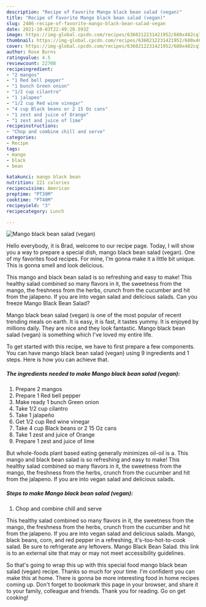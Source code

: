 ```yaml
---
description: "Recipe of Favorite Mango black bean salad (vegan)"
title: "Recipe of Favorite Mango black bean salad (vegan)"
slug: 2406-recipe-of-favorite-mango-black-bean-salad-vegan
date: 2021-10-03T22:49:28.593Z
image: https://img-global.cpcdn.com/recipes/6360212231421952/680x482cq70/mango-black-bean-salad-vegan-recipe-main-photo.jpg
thumbnail: https://img-global.cpcdn.com/recipes/6360212231421952/680x482cq70/mango-black-bean-salad-vegan-recipe-main-photo.jpg
cover: https://img-global.cpcdn.com/recipes/6360212231421952/680x482cq70/mango-black-bean-salad-vegan-recipe-main-photo.jpg
author: Rose Burns
ratingvalue: 4.5
reviewcount: 22708
recipeingredient:
- "2 mangos"
- "1 Red bell pepper"
- "1 bunch Green onion"
- "1/2 cup cilantro"
- "1 jalapeo"
- "1/2 cup Red wine vinegar"
- "4 cup Black beans or 2 15 Oz cans"
- "1 zest and juice of Orange"
- "1 zest and juice of lime"
recipeinstructions:
- "Chop and combine chill and serve"
categories:
- Recipe
tags:
- mango
- black
- bean

katakunci: mango black bean 
nutrition: 221 calories
recipecuisine: American
preptime: "PT39M"
cooktime: "PT40M"
recipeyield: "3"
recipecategory: Lunch

---
```



![Mango black bean salad (vegan)](https://img-global.cpcdn.com/recipes/6360212231421952/680x482cq70/mango-black-bean-salad-vegan-recipe-main-photo.jpg)

Hello everybody, it is Brad, welcome to our recipe page. Today, I will show you a way to prepare a special dish, mango black bean salad (vegan). One of my favorites food recipes. For mine, I'm gonna make it a little bit unique. This is gonna smell and look delicious.

This mango and black bean salad is so refreshing and easy to make! This healthy salad combined so many flavors in it, the sweetness from the mango, the freshness from the herbs, crunch from the cucumber and hit from the jalapeno. If you are into vegan salad and delicious salads. Can you freeze Mango Black Bean Salad?

Mango black bean salad (vegan) is one of the most popular of recent trending meals on earth. It is easy, it is fast, it tastes yummy. It is enjoyed by millions daily. They are nice and they look fantastic. Mango black bean salad (vegan) is something which I've loved my entire life.


To get started with this recipe, we have to first prepare a few components. You can have mango black bean salad (vegan) using 9 ingredients and 1 steps. Here is how you can achieve that.

<!--inarticleads1-->

##### The ingredients needed to make Mango black bean salad (vegan):

1. Prepare 2 mangos
1. Prepare 1 Red bell pepper
1. Make ready 1 bunch Green onion
1. Take 1/2 cup cilantro
1. Take 1 jalapeño
1. Get 1/2 cup Red wine vinegar
1. Take 4 cup Black beans or 2 15 Oz cans
1. Take 1 zest and juice of Orange
1. Prepare 1 zest and juice of lime


But whole-foods plant based eating generally minimizes oil-oil is a. This mango and black bean salad is so refreshing and easy to make! This healthy salad combined so many flavors in it, the sweetness from the mango, the freshness from the herbs, crunch from the cucumber and hit from the jalapeno. If you are into vegan salad and delicious salads. 

<!--inarticleads2-->

##### Steps to make Mango black bean salad (vegan):

1. Chop and combine chill and serve


This healthy salad combined so many flavors in it, the sweetness from the mango, the freshness from the herbs, crunch from the cucumber and hit from the jalapeno. If you are into vegan salad and delicious salads. Mango, black beans, corn, and red pepper in a refreshing, it&#39;s-too-hot-to-cook salad. Be sure to refrigerate any leftovers. Mango Black Bean Salad. this link is to an external site that may or may not meet accessibility guidelines. 

So that's going to wrap this up with this special food mango black bean salad (vegan) recipe. Thanks so much for your time. I'm confident you can make this at home. There is gonna be more interesting food in home recipes coming up. Don't forget to bookmark this page in your browser, and share it to your family, colleague and friends. Thank you for reading. Go on get cooking!
